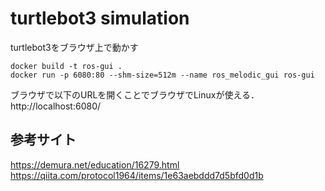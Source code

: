 # turtlebot3 simulation

turtlebot3をブラウザ上で動かす
```
docker build -t ros-gui .
docker run -p 6080:80 --shm-size=512m --name ros_melodic_gui ros-gui
```
ブラウザで以下のURLを開くことでブラウザでLinuxが使える．   
http://localhost:6080/

## 参考サイト
https://demura.net/education/16279.html  
https://qiita.com/protocol1964/items/1e63aebddd7d5bfd0d1b  